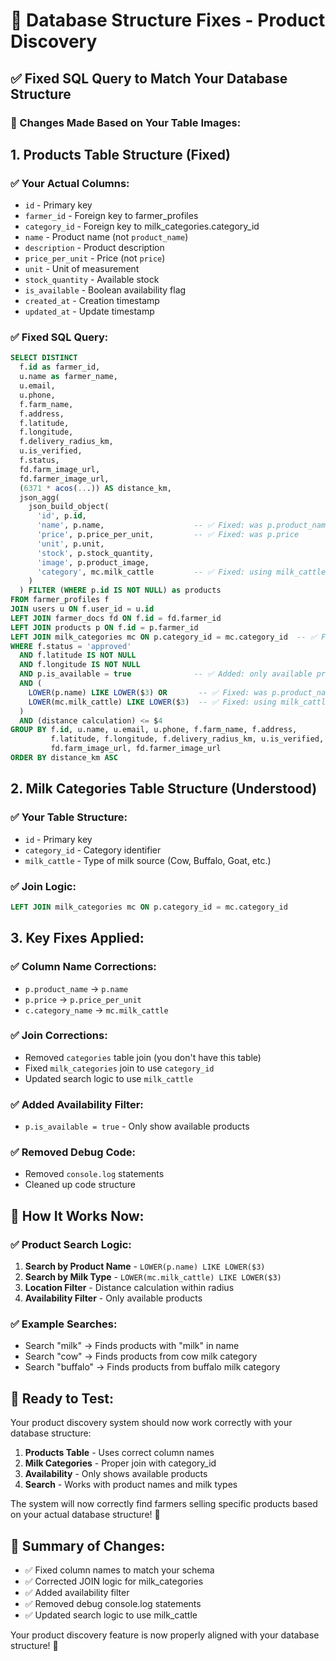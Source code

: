 # 🔧 Database Structure Fixes - Product Discovery

## ✅ **Fixed SQL Query to Match Your Database Structure**

### **🎯 Changes Made Based on Your Table Images:**

## 1. **Products Table Structure (Fixed)**

### **✅ Your Actual Columns:**
- `id` - Primary key
- `farmer_id` - Foreign key to farmer_profiles
- `category_id` - Foreign key to milk_categories.category_id
- `name` - Product name (not `product_name`)
- `description` - Product description
- `price_per_unit` - Price (not `price`)
- `unit` - Unit of measurement
- `stock_quantity` - Available stock
- `is_available` - Boolean availability flag
- `created_at` - Creation timestamp
- `updated_at` - Update timestamp

### **✅ Fixed SQL Query:**
```sql
SELECT DISTINCT
  f.id as farmer_id,
  u.name as farmer_name,
  u.email,
  u.phone,
  f.farm_name,
  f.address,
  f.latitude,
  f.longitude,
  f.delivery_radius_km,
  u.is_verified,
  f.status,
  fd.farm_image_url,
  fd.farmer_image_url,
  (6371 * acos(...)) AS distance_km,
  json_agg(
    json_build_object(
      'id', p.id,
      'name', p.name,                    -- ✅ Fixed: was p.product_name
      'price', p.price_per_unit,         -- ✅ Fixed: was p.price
      'unit', p.unit,
      'stock', p.stock_quantity,
      'image', p.product_image,
      'category', mc.milk_cattle         -- ✅ Fixed: using milk_cattle
    )
  ) FILTER (WHERE p.id IS NOT NULL) as products
FROM farmer_profiles f
JOIN users u ON f.user_id = u.id
LEFT JOIN farmer_docs fd ON f.id = fd.farmer_id
LEFT JOIN products p ON f.id = p.farmer_id
LEFT JOIN milk_categories mc ON p.category_id = mc.category_id  -- ✅ Fixed: correct join
WHERE f.status = 'approved'   
  AND f.latitude IS NOT NULL 
  AND f.longitude IS NOT NULL
  AND p.is_available = true              -- ✅ Added: only available products
  AND (
    LOWER(p.name) LIKE LOWER($3) OR       -- ✅ Fixed: was p.product_name
    LOWER(mc.milk_cattle) LIKE LOWER($3)  -- ✅ Fixed: using milk_cattle
  )
  AND (distance calculation) <= $4
GROUP BY f.id, u.name, u.email, u.phone, f.farm_name, f.address, 
         f.latitude, f.longitude, f.delivery_radius_km, u.is_verified, f.status,
         fd.farm_image_url, fd.farmer_image_url
ORDER BY distance_km ASC
```

## 2. **Milk Categories Table Structure (Understood)**

### **✅ Your Table Structure:**
- `id` - Primary key
- `category_id` - Category identifier
- `milk_cattle` - Type of milk source (Cow, Buffalo, Goat, etc.)

### **✅ Join Logic:**
```sql
LEFT JOIN milk_categories mc ON p.category_id = mc.category_id
```

## 3. **Key Fixes Applied:**

### **✅ Column Name Corrections:**
- `p.product_name` → `p.name`
- `p.price` → `p.price_per_unit`
- `c.category_name` → `mc.milk_cattle`

### **✅ Join Corrections:**
- Removed `categories` table join (you don't have this table)
- Fixed `milk_categories` join to use `category_id`
- Updated search logic to use `milk_cattle`

### **✅ Added Availability Filter:**
- `p.is_available = true` - Only show available products

### **✅ Removed Debug Code:**
- Removed `console.log` statements
- Cleaned up code structure

## 🎯 **How It Works Now:**

### **✅ Product Search Logic:**
1. **Search by Product Name** - `LOWER(p.name) LIKE LOWER($3)`
2. **Search by Milk Type** - `LOWER(mc.milk_cattle) LIKE LOWER($3)`
3. **Location Filter** - Distance calculation within radius
4. **Availability Filter** - Only available products

### **✅ Example Searches:**
- Search "milk" → Finds products with "milk" in name
- Search "cow" → Finds products from cow milk category
- Search "buffalo" → Finds products from buffalo milk category

## 🚀 **Ready to Test:**

Your product discovery system should now work correctly with your database structure:

1. **Products Table** - Uses correct column names
2. **Milk Categories** - Proper join with category_id
3. **Availability** - Only shows available products
4. **Search** - Works with product names and milk types

The system will now correctly find farmers selling specific products based on your actual database structure! 🎉

## 📝 **Summary of Changes:**

- ✅ Fixed column names to match your schema
- ✅ Corrected JOIN logic for milk_categories
- ✅ Added availability filter
- ✅ Removed debug console.log statements
- ✅ Updated search logic to use milk_cattle

Your product discovery feature is now properly aligned with your database structure! 🥛
